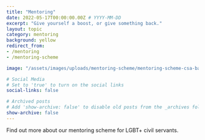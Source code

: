 ```yaml
---
title: "Mentoring"
date: 2022-05-17T00:00:00.00Z # YYYY-MM-DD
excerpt: "Give yourself a boost, or give something back."
layout: topic
category: mentoring
background: yellow
redirect_from:
- /mentoring
- /mentoring-scheme

image: "/assets/images/uploads/mentoring-scheme/mentoring-scheme-csa-banner.png"

# Social Media
# Set to 'true' to turn on the social links
social-links: false

# Archived posts
# Add 'show-archive: false' to disable old posts from the _archives folder being displayed
show-archive: false
---
```


Find out more about our mentoring scheme for LGBT+ civil servants.
